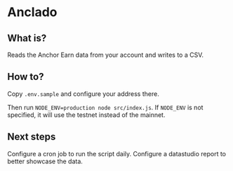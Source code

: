 # Anclado

## What is?
Reads the Anchor Earn data from your account and writes to a CSV.

## How to?
Copy `.env.sample` and configure your address there.

Then run `NODE_ENV=production node src/index.js`. If `NODE_ENV` is not specified, it will use the testnet instead of the mainnet.

## Next steps
Configure a cron job to run the script daily.
Configure a datastudio report to better showcase the data.
